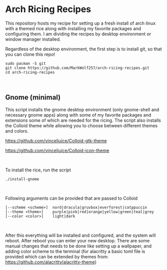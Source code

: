 # Arch Ricing Recipes
This repository hosts my recipe for setting up a fresh install of arch linux with a themed rice along with installing my favorite packages and configuring them. I am dividing the recipes by desktop environment or window manager installed.

Regardless of the desktop environment, the first step is to install git, so that you can clone this repo!
```
sudo pacman -S git
git clone https://github.com/MarkWolf257/arch-ricing-recipes.git
cd arch-ricing-recipes
```

<br />

## Gnome (minimal)
This script installs the gnome desktop environment (only gnome-shell and necessary gnome apps) along with some of my favorite packages and extensions some of which are needed for the ricing. The script also installs the Colloid theme while allowing you to choose between different themes and colors.

https://github.com/vinceliuice/Colloid-gtk-theme

https://github.com/vinceliuice/Colloid-icon-theme

<br />

To install the rice, run the script
```
./install-gnome
```

<br />

Following arguments can be provided that are passed to Colloid
```
[--scheme <scheme>]  nord|dracula|gruvbox|everforest|catppuccin
[--theme <theme>]    purple|pink|red|orange|yellow|green|teal|grey
[--color <color>]    light|dark
```

<br />

After this everything will be installed and configured, and the system will reboot. After reboot you can enter your new desktop. There are some manual changes that needs to be done like setting up a wallpaper, and adding color scheme to the terminal (for alacritty a basic toml file is provided which can be extended by themes from: https://github.com/alacritty/alacritty-theme)
